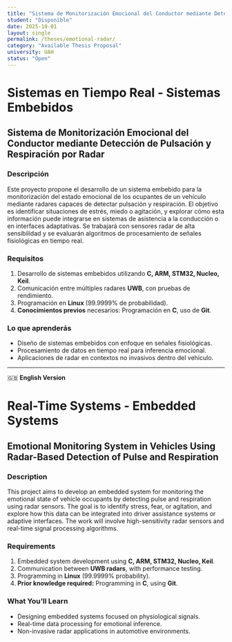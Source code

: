 ```yaml
---
title: "Sistema de Monitorización Emocional del Conductor mediante Detección de Pulsación y Respiración por Radar"
student: "Disponible"
date: 2025-10-01
layout: single
permalink: /theses/emotional-radar/
category: "Available Thesis Proposal"
university: UAH
status: "Open"
---
```


# **Sistemas en Tiempo Real - Sistemas Embebidos**  
## **Sistema de Monitorización Emocional del Conductor mediante Detección de Pulsación y Respiración por Radar**  

### **Descripción**  
Este proyecto propone el desarrollo de un sistema embebido para la monitorización del estado emocional de los ocupantes de un vehículo mediante radares capaces de detectar pulsación y respiración. El objetivo es identificar situaciones de estrés, miedo o agitación, y explorar cómo esta información puede integrarse en sistemas de asistencia a la conducción o en interfaces adaptativas. Se trabajará con sensores radar de alta sensibilidad y se evaluarán algoritmos de procesamiento de señales fisiológicas en tiempo real.

### **Requisitos**  
1. Desarrollo de sistemas embebidos utilizando **C, ARM, STM32, Nucleo, Keil**.  
2. Comunicación entre múltiples radares **UWB**, con pruebas de rendimiento.  
3. Programación en **Linux** (99.9999% de probabilidad).  
4. **Conocimientos previos** necesarios: Programación en **C**, uso de **Git**.  

### **Lo que aprenderás**  
- Diseño de sistemas embebidos con enfoque en señales fisiológicas.  
- Procesamiento de datos en tiempo real para inferencia emocional.  
- Aplicaciones de radar en contextos no invasivos dentro del vehículo.

---

🇬🇧 **English Version**  

# **Real-Time Systems - Embedded Systems**  
## **Emotional Monitoring System in Vehicles Using Radar-Based Detection of Pulse and Respiration**

### **Description**  
This project aims to develop an embedded system for monitoring the emotional state of vehicle occupants by detecting pulse and respiration using radar sensors. The goal is to identify stress, fear, or agitation, and explore how this data can be integrated into driver assistance systems or adaptive interfaces. The work will involve high-sensitivity radar sensors and real-time signal processing algorithms.

### **Requirements**  
1. Embedded system development using **C, ARM, STM32, Nucleo, Keil**.  
2. Communication between **UWB radars**, with performance testing.  
3. Programming in **Linux** (99.9999% probability).  
4. **Prior knowledge required:** Programming in **C**, using **Git**.  

### **What You’ll Learn**  
- Designing embedded systems focused on physiological signals.  
- Real-time data processing for emotional inference.  
- Non-invasive radar applications in automotive environments.
 
